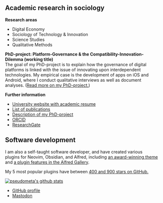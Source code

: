 ## Academic research in sociology
**Research areas**
- Digital Economy
- Sociology of Technology & Innovation
- Science Studies
- Qualitative Methods

**PhD-project: Platform-Governance & the Compatibility-Innovation-Dilemma
(working title)**  
The goal of my PhD-project is to explain how the governance of digital platforms
is linked with the issue of innovating upon interdependent technologies. My
empirical case is the development of apps on iOS and Android, where I conduct
qualitative interviews as well as document analyses. ([Read more on my
PhD-project.](/phd-project))

**Further information**
- [University website with academic resume](https://www.tu.berlin/en/sos/about/team/christopher-grieser-ma)
- [List of publications](/publication-list)
- [Description of my PhD-project](/phd-project)
- [ORCID](https://orcid.org/0000-0002-0767-9496)
- [ResearchGate](https://www.researchgate.net/profile/Christopher-Grieser)

## Software development
I am also a self-taught software developer, and have created various plugins for
Neovim, Obsidian, and Alfred, including [an award-winning
theme](https://github.com/chrisgrieser/shimmering-focus) and [a plugin
features in the Alfred Gallery](https://alfred.app/workflows/tags/featured/).

My 5 most popular plugins have between [400 and 900 stars on
GitHub.](https://github.com/chrisgrieser?tab=repositories&q=&type=public&language=&sort=stargazers)

[![pseudometa's github
stats](https://github-readme-stats.vercel.app/api?username=chrisgrieser&count_private=false&show_icons=true)](https://github.com/chrisgrieser)

- [GitHub profile](https://github.com/chrisgrieser)
- <a rel="me" href="https://pkm.social/@pseudometa">Mastodon</a>
  <!--https://pkm.social/settings/verification --> 

